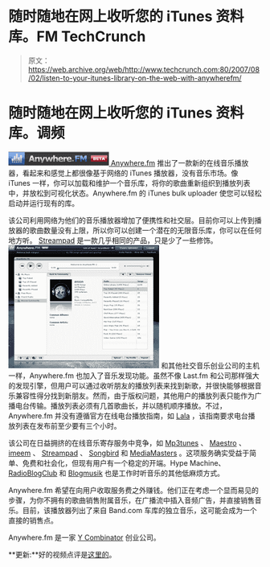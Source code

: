 # 随时随地在网上收听您的 iTunes 资料库。FM TechCrunch

> 原文：<https://web.archive.org/web/http://www.techcrunch.com:80/2007/08/02/listen-to-your-itunes-library-on-the-web-with-anywherefm/>

# 随时随地在网上收听您的 iTunes 资料库。调频

[![anywherefmlogo.png](img/83e7b2218c1ab1c142cee72d26b8ffb8.png) ](https://web.archive.org/web/20221225184922/http://anywhere.fm/) [Anywhere.fm](https://web.archive.org/web/20221225184922/http://www.crunchbase.com/company/anywhere.fm) 推出了一款新的在线音乐播放器，看起来和感觉上都很像基于网络的 iTunes 播放器，没有音乐市场。像 iTunes 一样，你可以加载和维护一个音乐库，将你的歌曲重新组织到播放列表中，并放松到可视化状态。Anywhere.fm 的 iTunes bulk uploader 使您可以轻松启动并运行现有的库。

该公司利用网络为他们的音乐播放器增加了便携性和社交层。目前你可以上传到播放器的歌曲数量没有上限，所以你可以创建一个潜在的无限音乐库，你可以在任何地方听。 [Streampad](https://web.archive.org/web/20221225184922/http://techcrunch.com/2006/12/08/web-based-media-player-lets-you-stream-your-itunes-to-any-computer/) 是一款几乎相同的产品，只是少了一些修饰。
 [![](img/f71bdcf90f6092b3e40962eb9616bbe2.png)](https://web.archive.org/web/20221225184922/https://techcrunch.com/wp-content/uploads/2007/08/anywhereplayer.png) 和其他社交音乐创业公司的主机一样，Anywhere.fm 也加入了音乐发现功能。虽然不像 Last.fm 和公司那样强大的发现引擎，但用户可以通过收听朋友的播放列表来找到新歌，并很快能够根据音乐兼容性得分找到新朋友。然而，由于版权问题，其他用户的播放列表只能作为广播电台传输。播放列表必须有几首歌曲长，并以随机顺序播放。不过，Anywhere.fm 并没有遵循官方在线电台播放指南，如 [Lala](https://web.archive.org/web/20221225184922/http://www.crunchbase.com/company/lala) ，该指南要求电台播放列表在发布前至少要有三个小时。

该公司在日益拥挤的在线音乐寄存服务中竞争，如 [Mp3tunes](https://web.archive.org/web/20221225184922/http://techcrunch.com/2005/12/02/oboes-web-music-locker/) 、 [Maestro](https://web.archive.org/web/20221225184922/http://techcrunch.com/2007/06/01/maestro-social-music-streaming/) 、 [imeem](https://web.archive.org/web/20221225184922/http://techcrunch.com/2007/06/20/imeem-now-officially-legitimate/) 、 [Streampad](https://web.archive.org/web/20221225184922/http://techcrunch.com/2006/12/08/web-based-media-player-lets-you-stream-your-itunes-to-any-computer/) 、 [Songbird](https://web.archive.org/web/20221225184922/http://techcrunch.com/2006/02/07/songbird-to-launch-tonight/) 和 [MediaMasters](https://web.archive.org/web/20221225184922/http://techcrunch.com/2007/04/06/mediamasters-joins-the-mp3com-2-crew/) 。这项服务确实受益于简单、免费和社会化，但现有用户有一个稳定的开端。Hype Machine、 [RadioBlogClub](https://web.archive.org/web/20221225184922/http://techcrunch.com/2007/03/14/radioblogclub-abandons-old-pirate-ship-for-bigger-one/) 和 [Blogmusik](https://web.archive.org/web/20221225184922/http://techcrunch.com/2006/09/09/check-out-blogmusik-before-its-pulled-off-the-internet/) 也是工作时听音乐的其他低麻烦方式。

Anywhere.fm 希望在向用户收取服务费之外赚钱。他们正在考虑一个显而易见的步骤，为你不拥有的歌曲销售附属音乐，在广播流中插入音频广告，并直接销售音乐。目前，该播放器列出了来自 Band.com 车库的独立音乐，这可能会成为一个直接的销售点。

Anywhere.fm 是一家 [Y Combinator](https://web.archive.org/web/20221225184922/http://www.crunchbase.com/company/ycombinator) 创业公司。

**更新:**好的视频点评是[这里的](https://web.archive.org/web/20221225184922/http://s3.amazonaws.com/anywherefm_videos/anywherefm_review.wmv)。